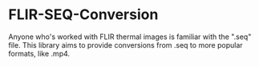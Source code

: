 # FLIR-SEQ-Conversion
Anyone who's worked with FLIR thermal images is familiar with the ".seq" file. This library aims to provide conversions from .seq to more popular formats, like .mp4. 
